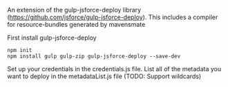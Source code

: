 An extension of the gulp-jsforce-deploy library (https://github.com/jsforce/gulp-jsforce-deploy).
This includes a compiler for resource-bundles generated by mavensmate

First install gulp-jsforce-deploy
```
npm init
npm install gulp gulp-zip gulp-jsforce-deploy --save-dev
```

Set up your credentials in the credentials.js file. List all of the metadata you want to deploy in the
metadataList.js file (TODO: Support wildcards)